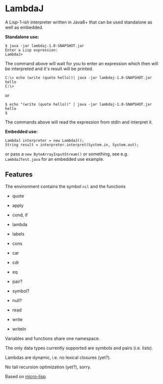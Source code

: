 # LambdaJ

A Lisp-1-ish interpreter written in Java8+ that can be used
standalone as well as embedded.

**Standalone use:**

    $ java -jar lambdaj-1.0-SNAPSHOT.jar
    Enter a Lisp expression:
    LambdaJ>

The command above will wait for you to enter an expression which then will be interpreted and it's result will be printed.

    C:\> echo (write (quote hello))| java -jar lambdaj-1.0-SNAPSHOT.jar
    hello
    C:\>
    
or

    $ echo "(write (quote hello))" | java -jar lambdaj-1.0-SNAPSHOT.jar
    hello
    $

The commands above will read the expression from stdin and interpret it.

**Embedded use:**

    LambdaJ interpreter = new LambdaJ();
    String result = interpreter.interpret(System.in, System.out);

or pass a `new ByteArrayInputStream()` or something,
see e.g. `LambdaJTest.java` for an embedded use example.

## Features
The environment contains the symbol `nil` and the functions

* quote
* apply
* cond, if
* lambda
* labels
 
* cons
* car
* cdr
* eq
* pair?
* symbol?
* null?
* read
* write
* writeln

Variables and functions share one namespace.

The only data types currently supported are symbols and pairs (i.e. lists).

Lambdas are dynamic, i.e. no lexical closures (yet?).

No tail recursion optimization (yet?), sorry.

Based on [micro-lisp](https://github.com/carld/micro-lisp).
